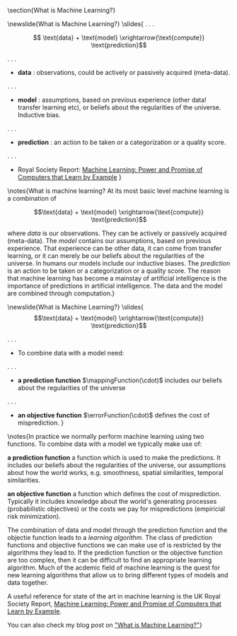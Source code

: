 \section{What is Machine Learning?}

\newslide{What is Machine Learning?}
\slides{
. . .

$$ \text{data} + \text{model} \xrightarrow{\text{compute}} \text{prediction}$$

. . .

-   **data** : observations, could be actively or passively
    acquired (meta-data).

. . .

-   **model** : assumptions, based on previous experience (other data!
    transfer learning etc), or beliefs about the regularities of
    the universe. Inductive bias.

. . .

-   **prediction** : an action to be taken or a categorization or a
    quality score.

. . .

-   Royal Society Report:
[Machine Learning: Power and Promise of Computers that Learn by Example](https://royalsociety.org/~/media/policy/projects/machine-learning/publications/machine-learning-report.pdf)
}

\notes{What is machine learning? At its most basic level machine learning is a combination of

$$\text{data} + \text{model} \xrightarrow{\text{compute}} \text{prediction}$$

where *data* is our observations. They can be actively or passively
acquired (meta-data). The *model* contains our assumptions, based on
previous experience. That experience can be other data, it can come
from transfer learning, or it can merely be our beliefs about the
regularities of the universe. In humans our models include our
inductive biases. The *prediction* is an action to be taken or a
categorization or a quality score. The reason that machine learning
has become a mainstay of artificial intelligence is the importance of
predictions in artificial intelligence. The data and the model are combined through computation.}

\newslide{What is Machine Learning?}
\slides{
$$\text{data} + \text{model} \xrightarrow{\text{compute}} \text{prediction}$$

. . .

* To combine data with a model need:

. . .

  * **a prediction function** $\mappingFunction(\cdot)$ includes our beliefs about the regularities of the universe

. . .

  * **an objective function** $\errorFunction(\cdot)$ defines the cost of misprediction.
}

\notes{In practice we normally perform machine learning using two functions. To combine data with a model we typically make use of:

**a prediction function** a function which is used to make the predictions. It includes our beliefs about the regularities of the universe, our assumptions about how the world works, e.g. smoothness, spatial similarities, temporal similarities.

**an objective function** a function which defines the cost of misprediction. Typically it includes knowledge about the world's generating processes (probabilistic objectives) or the costs we pay for mispredictions (empiricial risk minimization).

The combination of data and model through the prediction function and the objectie function leads to a *learning algorithm*. The class of prediction functions and objective functions we can make use of is restricted by the algorithms they lead to. If the prediction function or the objective function are too complex, then it can be difficult to find an appropriate learning algorithm. Much of the acdemic field of machine learning is the quest for new learning algorithms that allow us to bring different types of models and data together.

A useful reference for state of the art in machine learning is the UK Royal Society Report, [Machine Learning: Power and Promise of Computers that Learn by Example](https://royalsociety.org/~/media/policy/projects/machine-learning/publications/machine-learning-report.pdf).

You can also check my blog post on ["What is Machine Learning?"](http://inverseprobability.com/2017/07/17/what-is-machine-learning)}
